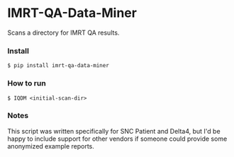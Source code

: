# IMRT-QA-Data-Miner
Scans a directory for IMRT QA results.


### Install
~~~~
$ pip install imrt-qa-data-miner
~~~~


### How to run
~~~~
$ IQDM <initial-scan-dir>
~~~~

### Notes
This script was written specifically for SNC Patient and Delta4, but I'd be happy to include support for other vendors 
if someone could provide some anonymized example reports.
